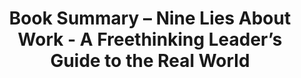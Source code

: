 ---
layout: post
title:  Book Summary – Nine Lies About Work - A Freethinking Leader’s Guide to the Real World
book: Nine Lies About Work
poster: readingraphics
category: work
redirect_external_link: true
source_url: https://readingraphics.com/book-summary-nine-lies-about-work/
card_width: 2
---